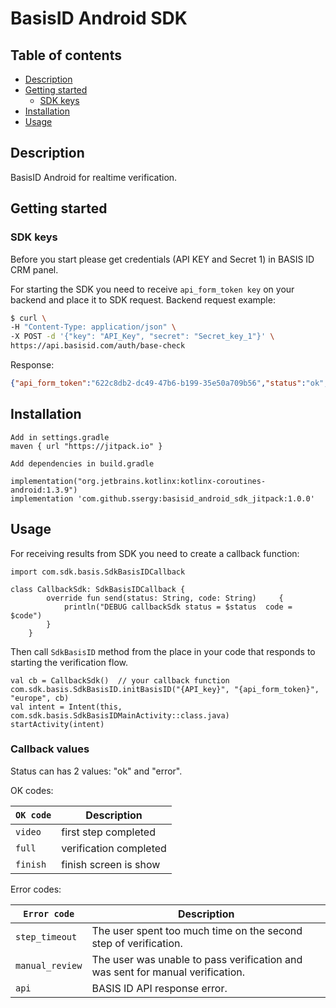# BasisID Android SDK

## Table of contents
*   [Description](#description)
*   [Getting started](#getting-started)
	*   [SDK keys](#sdk-keys)
*   [Installation](#installation)
*   [Usage](#usage)

## Description
BasisID Android for realtime verification.

## Getting started
### SDK keys
Before you start please get credentials (API KEY and Secret 1) in BASIS ID CRM panel.

For starting the SDK you need to receive `api_form_token key` on your backend and place it to SDK request.
Backend request example:

```bash
$ curl \
-H "Content-Type: application/json" \
-X POST -d '{"key": "API_Key", "secret": "Secret_key_1"}' \
https://api.basisid.com/auth/base-check
```

Response:

```json
{"api_form_token":"622c8db2-dc49-47b6-b199-35e50a709b56","status":"ok","user_hash":"3fa11465-2678-4311-b9eb-4654c936424c","user_id":1482783}
```


## Installation

```
Add in settings.gradle
maven { url "https://jitpack.io" } 

Add dependencies in build.gradle

implementation("org.jetbrains.kotlinx:kotlinx-coroutines-android:1.3.9")
implementation 'com.github.ssergy:basisid_android_sdk_jitpack:1.0.0'
```


## Usage

For receiving results from SDK you need to create a callback function:
```
import com.sdk.basis.SdkBasisIDCallback

class CallbackSdk: SdkBasisIDCallback {
        override fun send(status: String, code: String)     {
            println("DEBUG callbackSdk status = $status  code = $code")
        }
    }
```



Then call `SdkBasisID` method from the place in your code that responds to starting the verification flow.

```
val cb = CallbackSdk()  // your callback function
com.sdk.basis.SdkBasisID.initBasisID("{API_key}", "{api_form_token}", "europe", cb)
val intent = Intent(this, com.sdk.basis.SdkBasisIDMainActivity::class.java)
startActivity(intent)
```


### Callback values

Status can has 2 values: "ok" and "error".

OK codes:

| `OK code` | Description |
| ----- | ----- |
| `video` | first step completed |
| `full` | verification completed |
| `finish` | finish screen is show |




Error codes:

| `Error code` | Description |
| ----- | ----- |
| `step_timeout` | The user spent too much time on the second step of verification. |
| `manual_review` | The user was unable to pass verification and was sent for manual verification.  |
| `api` | BASIS ID API response error. |
